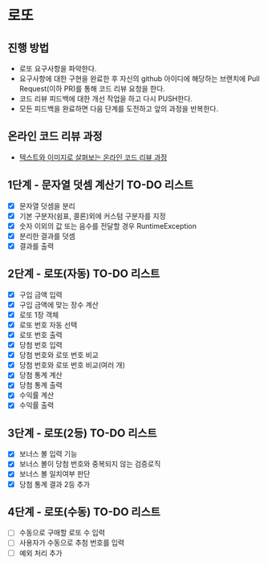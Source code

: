 # 로또
## 진행 방법
* 로또 요구사항을 파악한다.
* 요구사항에 대한 구현을 완료한 후 자신의 github 아이디에 해당하는 브랜치에 Pull Request(이하 PR)를 통해 코드 리뷰 요청을 한다.
* 코드 리뷰 피드백에 대한 개선 작업을 하고 다시 PUSH한다.
* 모든 피드백을 완료하면 다음 단계를 도전하고 앞의 과정을 반복한다.

## 온라인 코드 리뷰 과정
* [텍스트와 이미지로 살펴보는 온라인 코드 리뷰 과정](https://github.com/next-step/nextstep-docs/tree/master/codereview)

## 1단계 - 문자열 덧셈 계산기 TO-DO 리스트

- [x] 문자열 덧셈을 분리
- [x] 기본 구분자(쉼표, 콜론)외에 커스텀 구분자를 지정
- [x] 숫자 이외의 값 또는 음수를 전달할 경우 RuntimeException
- [x] 분리한 결과를 덧셈
- [x] 결과를 출력

## 2단계 - 로또(자동) TO-DO 리스트

- [x] 구입 금액 입력
- [x] 구입 금액에 맞는 장수 계산
- [x] 로또 1장 객체
- [x] 로또 번호 자동 선택
- [x] 로또 번호 출력
- [x] 당첨 번호 입력
- [x] 당첨 번호와 로또 번호 비교
- [x] 당첨 번호와 로또 번호 비교(여러 개)
- [x] 당첨 통계 계산
- [x] 당첨 통계 출력 
- [x] 수익률 계산
- [x] 수익률 출력

## 3단계 - 로또(2등) TO-DO 리스트

- [x] 보너스 볼 입력 기능
- [x] 보너스 볼이 당첨 번호와 중복되지 않는 검증로직
- [x] 보너스 볼 일치여부 판단
- [x] 당첨 통계 결과 2등 추가

## 4단계 - 로또(수동) TO-DO 리스트

- [ ] 수동으로 구매할 로또 수 입력
- [ ] 사용자가 수동으로 추첨 번호를 입력
- [ ] 예외 처리 추가
